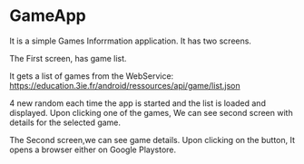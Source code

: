 # GameApp

It is a simple Games Inforrmation application. It has two screens.

The First screen, has game list. 

It gets a list of games from the WebService:
https://education.3ie.fr/android/ressources/api/game/list.json

4 new random each time the app is started and the list is loaded and displayed.
Upon clicking one of the games, We can see second screen with details for the selected game.

The Second screen,we can see game details. 
Upon clicking on the button, It opens a browser either on Google Playstore.

